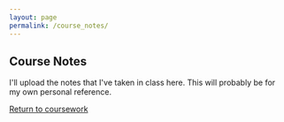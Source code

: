 ```yaml
---
layout: page
permalink: /course_notes/
---
```


## Course Notes

I'll upload the notes that I've taken in class here. This will probably be for my own personal reference.

[Return to coursework](https://jonscott20.github.io/course_work/)
